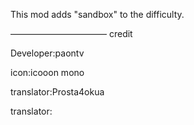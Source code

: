 This mod adds "sandbox" to the difficulty.

———————————
credit


Developer:paontv

icon:icooon mono

translator:Prosta4okua 

translator:
